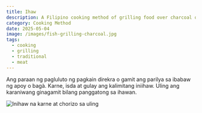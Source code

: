 ```yaml
---
title: Ihaw
description: A Filipino cooking method of grilling food over charcoal or fire
category: Cooking Method
date: 2025-05-04
image: /images/fish-grilling-charcoal.jpg
tags:
  - cooking
  - grilling
  - traditional
  - meat
---
```


Ang paraan ng pagluluto ng pagkain direkra o gamit ang parilya sa ibabaw ng apoy o bagà. Karne, isda at gulay ang kalimitang iniihaw. Uling ang karaniwang ginagamit bilang panggatong sa ihawan.

![Inihaw na karne at chorizo sa uling](/images/grill-chorizo-liempo.jpg)

